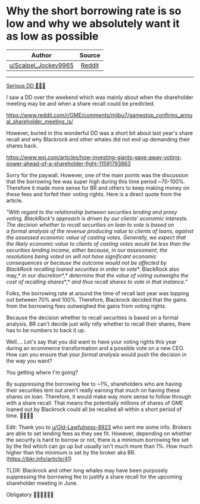 Why the short borrowing rate is so low and why we absolutely want it as low as possible
=======================================================================================

| Author       | Source       | 
| :-------------: |:-------------:|
| [u/Scalpel_Jockey9965](https://www.reddit.com/user/Scalpel_Jockey9965/) | [Reddit](https://www.reddit.com/r/Superstonk/comments/mkl9l1/why_the_short_borrowing_rate_is_so_low_and_why_we/?utm_source=share&utm_medium=ios_app&utm_name=iossmf) | 

---

[Serious DD 👨‍🔬🔬](https://www.reddit.com/r/Superstonk/search?q=flair_name%3A%22Serious%20DD%20%F0%9F%91%A8%E2%80%8D%F0%9F%94%AC%F0%9F%94%AC%22&restrict_sr=1)

I saw a DD over the weekend which was mainly about when the shareholder meeting may be and when a share recall could be predicted.

<https://www.reddit.com/r/GME/comments/mjibu7/gamestop_confirms_annual_shareholder_meeting_is/>

However, buried in this wonderful DD was a short bit about last year's share recall and why Blackrock and other whales did not end up demanding their shares back.

<https://www.wsj.com/articles/how-investing-giants-gave-away-voting-power-ahead-of-a-shareholder-fight-11591793863>

Sorry for the paywall. However, one of the main points was the discussion that the borrowing fee was super high during this time period ~70-100%. Therefore it made more sense for BR and others to keep making money on these fees and forfeit their voting rights. Here is a direct quote from the article.

*"With regard to the relationship between securities lending and proxy voting, BlackRock's approach is driven by our clients' economic interests. The decision whether to recall securities on loan to vote is based on a* *formal analysis* *of the revenue producing value to clients of loans, against the assessed economic value of casting votes.* *Generally, we expect that the likely economic value to clients of casting votes would be less than the securities lending income, either because, in our assessment, the resolutions being voted on will not have significant economic consequences or because the outcome would not be affected by BlackRock recalling loaned securities in order to vote**. BlackRock also may,* *in our discretion**,* *determine that the value of voting outweighs the cost of recalling shares**,* *and thus recall shares to vote in that instance."*

Folks, the borrowing rate at around the time of recall last year was topping out between 70% and 100%. Therefore, Blackrock decided that the gains from the borrowing fees outweighed the gains from voting rights.

Because the decision whether to recall securities is based on a formal analysis, BR can't decide just willy nilly whether to recall their shares, there has to be numbers to back it up.

Well.... Let's say that you did want to have your voting rights this year during an ecommerce transformation and a possible vote on a new CEO. How can you ensure that your *formal analysis* would push the decision in the way you want?

You getting where I'm going?

By suppressing the borrowing fee to ~1%, shareholders who are having their securities lent out aren't really earning that much on having these shares on loan. Therefore, it would make way more sense to follow through with a share recall. That means the potentially millions of shares of GME loaned out by Blackrock could all be recalled all within a short period of time. 🚀🚀🚀🚀

Edit: Thank you to [u/Old-Lawfulness-8923](https://www.reddit.com/u/Old-Lawfulness-8923/) who sent me some info. Brokers are able to set lending fees as they see fit. However, depending on whether the security is hard to borrow or not, there is a minimum borrowing fee set by the fed which can go up but usually isn't much more than 1%. How much higher than the minimum is set by the broker aka BR. (<https://ibkr.info/article/41>)

TLDR: Blackrock and other long whales may have been purposely suppressing the borrowing fee to justify a share recall for the upcoming shareholder meeting in June.

Obligatory 🚀🚀🚀🚀🙌💎
